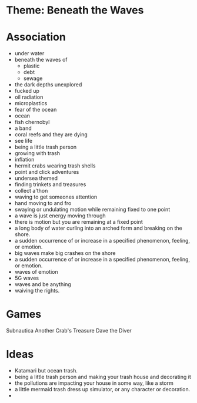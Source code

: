 # Theme: Beneath the Waves

# Association
- under water
- beneath the waves of
    - plastic
    - debt
    - sewage
- the dark depths unexplored
- fucked up
- oil radiation
- microplastics
- fear of the ocean
- ocean
- fish chernobyl
- a band
- coral reefs and they are dying
- see life 
- being a little trash person 
- growing with trash
- inflation
- hermit crabs wearing trash shells
- point and click adventures
- undersea themed
- finding trinkets and treasures
- collect a'thon
- waving to get someones attention
- hand moving to and fro
- swaying or undulating motion while remaining fixed to one point
- a wave is just energy moving through 
- there is motion but you are remaining at a fixed point
- a long body of water curling into an arched form and breaking on the shore.
- a sudden occurrence of or increase in a specified phenomenon, feeling, or emotion.
- big waves make big crashes on the shore
- a sudden occurrence of or increase in a specified phenomenon, feeling, or emotion.
- waves of emotion
- 5G waves
- waves and be anything
- waiving the rights.

# Games
Subnautica
Another Crab's Treasure
Dave the Diver

# Ideas
- Katamari but ocean trash.
- being a little trash person and making your trash house and decorating it
- the pollutions are impacting your house in some way, like a storm
- a little mermaid trash dress up simulator, or any character or decoration.
- 